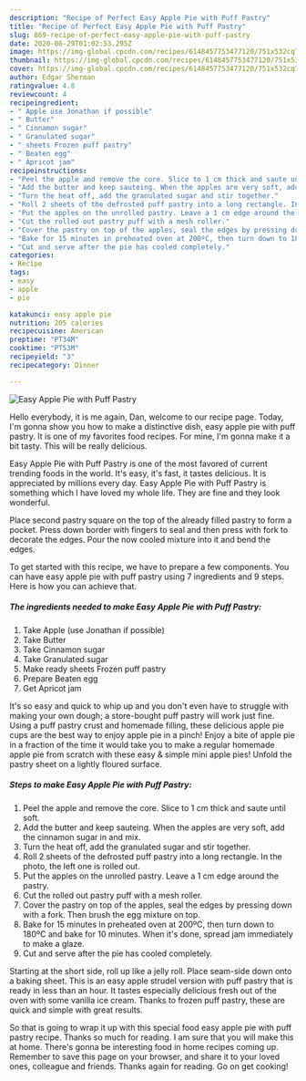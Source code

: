 ```yaml
---
description: "Recipe of Perfect Easy Apple Pie with Puff Pastry"
title: "Recipe of Perfect Easy Apple Pie with Puff Pastry"
slug: 869-recipe-of-perfect-easy-apple-pie-with-puff-pastry
date: 2020-06-29T01:02:53.295Z
image: https://img-global.cpcdn.com/recipes/6148457753477120/751x532cq70/easy-apple-pie-with-puff-pastry-recipe-main-photo.jpg
thumbnail: https://img-global.cpcdn.com/recipes/6148457753477120/751x532cq70/easy-apple-pie-with-puff-pastry-recipe-main-photo.jpg
cover: https://img-global.cpcdn.com/recipes/6148457753477120/751x532cq70/easy-apple-pie-with-puff-pastry-recipe-main-photo.jpg
author: Edgar Sherman
ratingvalue: 4.8
reviewcount: 4
recipeingredient:
- " Apple use Jonathan if possible"
- " Butter"
- " Cinnamon sugar"
- " Granulated sugar"
- " sheets Frozen puff pastry"
- " Beaten egg"
- " Apricot jam"
recipeinstructions:
- "Peel the apple and remove the core. Slice to 1 cm thick and saute until soft."
- "Add the butter and keep sauteing. When the apples are very soft, add the cinnamon sugar in and mix."
- "Turn the heat off, add the granulated sugar and stir together."
- "Roll 2 sheets of the defrosted puff pastry into a long rectangle. In the photo, the left one is rolled out."
- "Put the apples on the unrolled pastry. Leave a 1 cm edge around the pastry."
- "Cut the rolled out pastry puff with a mesh roller."
- "Cover the pastry on top of the apples, seal the edges by pressing down with a fork. Then brush the egg mixture on top."
- "Bake for 15 minutes in preheated oven at 200ºC, then turn down to 180ºC and bake for 10 minutes. When it&#39;s done, spread jam immediately to make a glaze."
- "Cut and serve after the pie has cooled completely."
categories:
- Recipe
tags:
- easy
- apple
- pie

katakunci: easy apple pie 
nutrition: 205 calories
recipecuisine: American
preptime: "PT34M"
cooktime: "PT53M"
recipeyield: "3"
recipecategory: Dinner

---
```



![Easy Apple Pie with Puff Pastry](https://img-global.cpcdn.com/recipes/6148457753477120/751x532cq70/easy-apple-pie-with-puff-pastry-recipe-main-photo.jpg)

Hello everybody, it is me again, Dan, welcome to our recipe page. Today, I'm gonna show you how to make a distinctive dish, easy apple pie with puff pastry. It is one of my favorites food recipes. For mine, I'm gonna make it a bit tasty. This will be really delicious.

Easy Apple Pie with Puff Pastry is one of the most favored of current trending foods in the world. It's easy, it's fast, it tastes delicious. It is appreciated by millions every day. Easy Apple Pie with Puff Pastry is something which I have loved my whole life. They are fine and they look wonderful.

Place second pastry square on the top of the already filled pastry to form a pocket. Press down border with fingers to seal and then press with fork to decorate the edges. Pour the now cooled mixture into it and bend the edges.


To get started with this recipe, we have to prepare a few components. You can have easy apple pie with puff pastry using 7 ingredients and 9 steps. Here is how you can achieve that.

<!--inarticleads1-->

##### The ingredients needed to make Easy Apple Pie with Puff Pastry:

1. Take  Apple (use Jonathan if possible)
1. Take  Butter
1. Take  Cinnamon sugar
1. Take  Granulated sugar
1. Make ready  sheets Frozen puff pastry
1. Prepare  Beaten egg
1. Get  Apricot jam


It&#39;s so easy and quick to whip up and you don&#39;t even have to struggle with making your own dough; a store-bought puff pastry will work just fine. Using a puff pastry crust and homemade filling, these delicious apple pie cups are the best way to enjoy apple pie in a pinch! Enjoy a bite of apple pie in a fraction of the time it would take you to make a regular homemade apple pie from scratch with these easy &amp; simple mini apple pies! Unfold the pastry sheet on a lightly floured surface. 

<!--inarticleads2-->

##### Steps to make Easy Apple Pie with Puff Pastry:

1. Peel the apple and remove the core. Slice to 1 cm thick and saute until soft.
1. Add the butter and keep sauteing. When the apples are very soft, add the cinnamon sugar in and mix.
1. Turn the heat off, add the granulated sugar and stir together.
1. Roll 2 sheets of the defrosted puff pastry into a long rectangle. In the photo, the left one is rolled out.
1. Put the apples on the unrolled pastry. Leave a 1 cm edge around the pastry.
1. Cut the rolled out pastry puff with a mesh roller.
1. Cover the pastry on top of the apples, seal the edges by pressing down with a fork. Then brush the egg mixture on top.
1. Bake for 15 minutes in preheated oven at 200ºC, then turn down to 180ºC and bake for 10 minutes. When it&#39;s done, spread jam immediately to make a glaze.
1. Cut and serve after the pie has cooled completely.


Starting at the short side, roll up like a jelly roll. Place seam-side down onto a baking sheet. This is an easy apple strudel version with puff pastry that is ready in less than an hour. It tastes especially delicious fresh out of the oven with some vanilla ice cream. Thanks to frozen puff pastry, these are quick and simple with great results. 

So that is going to wrap it up with this special food easy apple pie with puff pastry recipe. Thanks so much for reading. I am sure that you will make this at home. There's gonna be interesting food in home recipes coming up. Remember to save this page on your browser, and share it to your loved ones, colleague and friends. Thanks again for reading. Go on get cooking!
